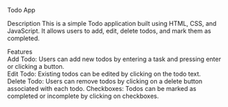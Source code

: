 Todo App

Description
This is a simple Todo application built using HTML, CSS, and JavaScript. It allows users to add, edit, delete todos, and mark them as completed.

Features                                                                                                                        
Add Todo: Users can add new todos by entering a task and pressing enter or clicking a button.                                   
Edit Todo: Existing todos can be edited by clicking on the todo text.                                                           
Delete Todo: Users can remove todos by clicking on a delete button associated with each todo.                        Checkboxes: Todos can be marked as completed or incomplete by clicking on checkboxes.
